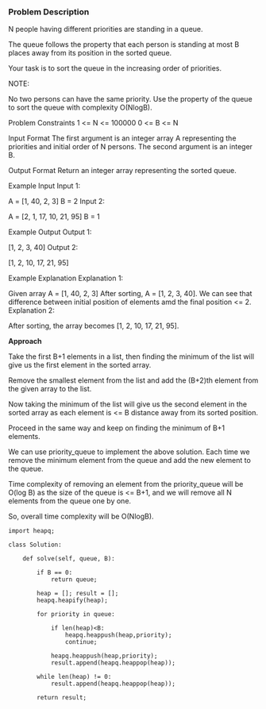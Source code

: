 ### Problem Description

N people having different priorities are standing in a queue.

The queue follows the property that each person is standing at most B places away from its position in the sorted queue.

Your task is to sort the queue in the increasing order of priorities.

NOTE:

No two persons can have the same priority.
Use the property of the queue to sort the queue with complexity O(NlogB).


Problem Constraints
1 <= N <= 100000
0 <= B <= N



Input Format
The first argument is an integer array A representing the priorities and initial order of N persons.
The second argument is an integer B.



Output Format
Return an integer array representing the sorted queue.



Example Input
Input 1:

 A = [1, 40, 2, 3]
 B = 2
Input 2:

 A = [2, 1, 17, 10, 21, 95]
 B = 1


Example Output
Output 1:

 [1, 2, 3, 40]
Output 2:

 [1, 2, 10, 17, 21, 95]


Example Explanation
Explanation 1:

 Given array A = [1, 40, 2, 3]
 After sorting, A = [1, 2, 3, 40].
 We can see that difference between initial position of elements amd the final position <= 2.
Explanation 2:

 After sorting, the array becomes [1, 2, 10, 17, 21, 95].
 
 
 **Approach**
 
 Take the first B+1 elements in a list, then finding the minimum of the list will give us the first element in the sorted array.

Remove the smallest element from the list and add the (B+2)th element from the given array to the list.

Now taking the minimum of the list will give us the second element in the sorted array as each element is <= B distance away from its sorted position.

Proceed in the same way and keep on finding the minimum of B+1 elements.

We can use priority_queue to implement the above solution. Each time we remove the minimum element from the queue and add the new element to the queue.

Time complexity of removing an element from the priority_queue will be O(log B) as the size of the queue is <= B+1, and we will remove all N elements from the queue one by one.

So, overall time complexity will be O(NlogB).


```
import heapq;

class Solution:

    def solve(self, queue, B):
        
        if B == 0:
            return queue;

        heap = []; result = [];
        heapq.heapify(heap);
        
        for priority in queue:

            if len(heap)<B:
                heapq.heappush(heap,priority);
                continue;
            
            heapq.heappush(heap,priority);
            result.append(heapq.heappop(heap));
        
        while len(heap) != 0:
            result.append(heapq.heappop(heap));
        
        return result;


```
